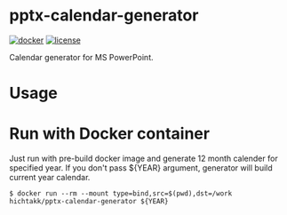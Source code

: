 pptx-calendar-generator
=======================

[![docker](https://img.shields.io/docker/v/hichtakk/pptx-calendar-generator?sort=semver&color=blue)](https://hub.docker.com/r/hichtakk/pptx-calendar-generator)  [![license](https://img.shields.io/github/license/hichtakk/pptx-calendar-generator)]()

Calendar generator for MS PowerPoint.

# Usage

# Run with Docker container
Just run with pre-build docker image and generate 12 month calender for specified year.
If you don't pass ${YEAR} argument, generator will build current year calendar.

```
$ docker run --rm --mount type=bind,src=$(pwd),dst=/work hichtakk/pptx-calendar-generator ${YEAR}
```
